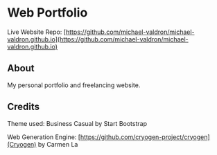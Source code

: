 # Web Portfolio
Live Website Repo: [https://github.com/michael-valdron/michael-valdron.github.io](https://github.com/michael-valdron/michael-valdron.github.io)

## About

My personal portfolio and freelancing website.

## Credits

Theme used: Business Casual by Start Bootstrap

Web Generation Engine: [https://github.com/cryogen-project/cryogen](Cryogen) by Carmen La
